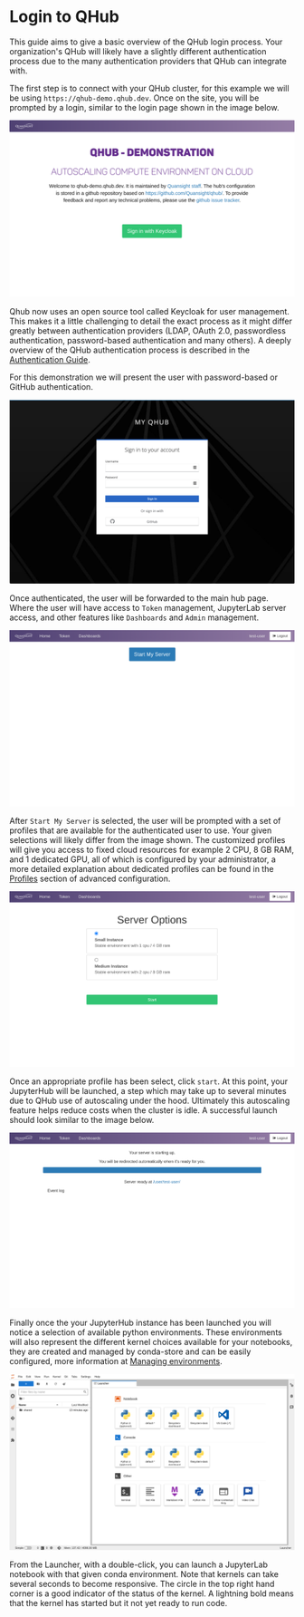 # Login to QHub

This guide aims to give a basic overview of the QHub login process. Your
organization's QHub will likely have a slightly different authentication
process due to the many authentication providers that QHub can integrate with.

The first step is to connect with your QHub cluster, for this example we will
be using `https://qhub-demo.qhub.dev`. Once on the site, you will be prompted
by a login, similar to the login page shown in the image below.

![QHub login screen](../images/qhub_login_screen.png)

Qhub now uses an open source tool called Keycloak for user management. This
makes it a little challenging to detail the exact process as it might differ
greatly between authentication providers (LDAP, OAuth 2.0, passwordless
authentication, password-based authentication and many others). A deeply
overview of the QHub authentication process is described in the
[Authentication Guide](../installation/login.mdl).

For this demonstration we will present the user with password-based or GitHub
authentication.

![QHub Keycloak auth screen](../images/keycloak_qhub_login.png)

Once authenticated, the user will be forwarded to the main hub page. Where the
user will have access to `Token` management, JupyterLab server access, and
other features like `Dashboards` and `Admin` management.

![QHub main hub screen](../images/qhub_main_hub_page.png)

After `Start My Server` is selected, the user will be prompted with a set of
profiles that are available for the authenticated user to use. Your given
selections will likely differ from the image shown. The customized profiles
will give you access to fixed cloud resources for example 2 CPU, 8 GB RAM, and
1 dedicated GPU, all of which is configured by your administrator, a more
detailed explanation about dedicated profiles can be found in the
[Profiles](../installation/configuration.md#profiles) section of advanced
configuration.

![QHub select profile](../images/qhub_select_profile.png)

Once an appropriate profile has been select, click `start`. At this point, your
JupyterHub will be launched, a step which may take up to several minutes due to
QHub use of autoscaling under the hood. Ultimately this autoscaling feature
helps reduce costs when the cluster is idle. A successful launch should look
similar to the image below.

![QHub start server](../images/qhub_server_start.png)

Finally once the your JupyterHub instance has been launched you will notice a
selection of available python environments. These environments will also
represent the different kernel choices available for your notebooks, they are
created and managed by conda-store and can be easily configured, more
information at
[Managing environments](../installation/configuration.md#environments).

![QHub kernel selection](../images/qhub_kernel_selection.png)

From the Launcher, with a double-click, you can launch a JupyterLab notebook
with that given conda environment. Note that kernels can take several seconds
to become responsive. The circle in the top right hand corner is a good
indicator of the status of the kernel. A lightning bold means that the kernel
has started but it not yet ready to run code.
